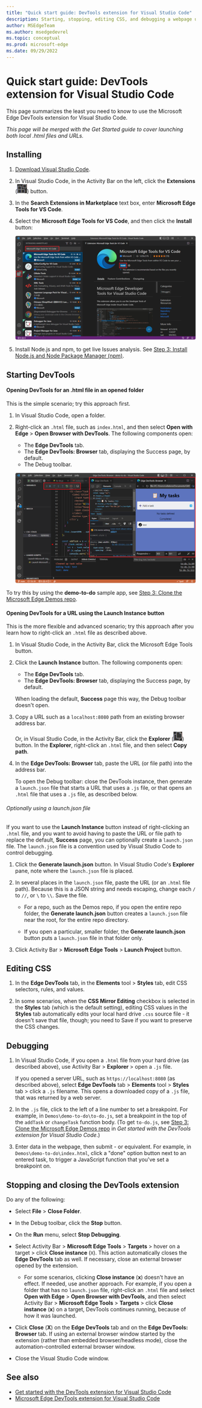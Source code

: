 ```yaml
---
title: "Quick start guide: DevTools extension for Visual Studio Code"
description: Starting, stopping, editing CSS, and debugging a webpage using the Microsoft Edge DevTools extension for Visual Studio Code.
author: MSEdgeTeam
ms.author: msedgedevrel
ms.topic: conceptual
ms.prod: microsoft-edge
ms.date: 09/29/2022
---
```

# Quick start guide: DevTools extension for Visual Studio Code

This page summarizes the least you need to know to use the Microsoft Edge DevTools extension for Visual Studio Code.

_This page will be merged with the Get Started guide to cover launching both local .html files and URLs._
<!-- todo -->


<!-- ====================================================================== -->
## Installing

1. [Download Visual Studio Code](https://code.visualstudio.com/Download).

1. In Visual Studio Code, in the Activity Bar on the left, click the **Extensions** (![Extensions icon](./quick-start-guide-images/extensions-icon.png)) button.

1. In the **Search Extensions in Marketplace** text box, enter **Microsoft Edge Tools for VS Code**.

1. Select the **Microsoft Edge Tools for VS Code**, and then click the **Install** button:

   ![Installing the Microsoft Edge DevTools extension for Visual Studio Code](./quick-start-guide-images/vscode-edge-tools-install.png)

1. Install Node.js and npm, to get live Issues analysis.  See [Step 3: Install Node.js and Node Package Manager (npm)](./get-started.md#step-3-install-nodejs-and-node-package-manager-npm).


<!-- ====================================================================== -->
## Starting DevTools


#### Opening DevTools for an .html file in an opened folder

This is the simple scenario; try this approach first.

1. In Visual Studio Code, open a folder.

1. Right-click an `.html` file, such as `index.html`, and then select **Open with Edge** > **Open Browser with DevTools**.  The following components open:
   *  The **Edge DevTools** tab.
   *  The **Edge DevTools: Browser** tab, displaying the Success page, by default.
   *  The Debug toolbar.

   ![The two Edge DevTools tabs and the Debug toolbar](./quick-start-guide-images/devtools-extension-v211.png)

To try this by using the **demo-to-do** sample app, see [Step 3: Clone the Microsoft Edge Demos repo](./get-started.md#step-3-clone-the-microsoft-edge-demos-repo).


#### Opening DevTools for a URL using the Launch Instance button

This is the more flexible and advanced scenario; try this approach after you learn how to right-click an `.html` file as described above.

1. In Visual Studio Code, in the Activity Bar, click the Microsoft Edge Tools button.

1. Click the **Launch Instance** button.  The following components open:
   *  The **Edge DevTools** tab.
   *  The **Edge DevTools: Browser** tab, displaying the Success page, by default.

   When loading the default, **Success** page this way, the Debug toolbar doesn't open.

1. Copy a URL such as a `localhost:8080` path from an existing browser address bar.

   Or, in Visual Studio Code, in the Activity Bar, click the **Explorer** (![Explorer icon](./quick-start-guide-images/explorer-icon.png)) button.  In the **Explorer**, right-click an `.html` file, and then select **Copy path**.

1. In the **Edge DevTools: Browser** tab, paste the URL (or file path) into the address bar.

   To open the Debug toolbar: close the DevTools instance, then generate a `launch.json` file that starts a URL that uses a `.js` file, or that opens an `.html` file that uses a `.js` file, as described below.<!--todo: any other way to open Debug toolbar?  how load a URL that causes it to appear, starting from this state?-->


###### Optionally using a launch.json file

If you want to use the **Launch Instance** button instead of right-clicking an `.html` file, and you want to avoid having to paste the URL or file path to replace the default, **Success** page, you can optionally create a `launch.json` file.  The `launch.json` file is a convention used by Visual Studio Code to control debugging.

1. Click the **Generate launch.json** button.  In Visual Studio Code's **Explorer** pane, note where the `launch.json` file is placed.

1. In several places in the `launch.json` file, paste the URL (or an `.html` file path).  Because this is a JSON string and needs escaping, change each `/` to `//`, or `\` to `\\`.  Save the file.

   *  For a repo, such as the Demos repo, if you open the entire repo folder, the **Generate launch.json** button creates a `launch.json` file near the root, for the entire repo directory.

   *  If you open a particular, smaller folder, the **Generate launch.json** button puts a `launch.json` file in that folder only.

1. Click Activity Bar > **Microsoft Edge Tools** > **Launch Project** button.


<!-- ====================================================================== -->
## Editing CSS

1. In the **Edge DevTools** tab, in the **Elements** tool > **Styles** tab, edit CSS selectors, rules, and values.

1. In some scenarios, when the **CSS Mirror Editing** checkbox is selected in the **Styles** tab (which is the default setting), editing CSS values in the **Styles** tab automatically edits your local hard drive `.css` source file - it doesn't save that file, though; you need to Save if you want to preserve the CSS changes.


<!-- ====================================================================== -->
## Debugging

1. In Visual Studio Code, if you open a `.html` file from your hard drive (as described above), use Activity Bar > **Explorer** > open a `.js` file.

   If you opened a server URL, such as `https://localhost:8080` (as described above), select **Edge DevTools** tab > **Elements** tool > **Styles** tab > click a `.js` filename.  This opens a downloaded copy of a `.js` file, that was returned by a web server.

1. In the `.js` file, click to the left of a line number to set a breakpoint.  For example, in `Demos\demo-to-do\to-do.js`, set a breakpoint in the top of the `addTask` or `changeTask` function body.  (To get `to-do.js`, see [Step 3: Clone the Microsoft Edge Demos repo](./get-started.md#step-3-clone-the-microsoft-edge-demos-repo) in _Get started with the DevTools extension for Visual Studio Code_.)

1. Enter data in the webpage, then submit - or equivalent.  For example, in `Demos\demo-to-do\index.html`, click a "done" option button next to an entered task, to trigger a JavaScript function that you've set a breakpoint on.


<!-- ====================================================================== -->
## Stopping and closing the DevTools extension

Do any of the following:

*  Select **File** > **Close Folder**.

*  In the Debug toolbar, click the **Stop** button.

*  On the **Run** menu, select **Stop Debugging**.

*  Select Activity Bar > **Microsoft Edge Tools** > **Targets** > hover on a target > click **Close instance** (`X`).  This action automatically closes the **Edge DevTools** tab as well.  If necessary, close an external browser opened by the extension.

   *  For some scenarios, clicking **Close instance** (**x**) doesn't have an effect.  If needed, use another approach.  For example, if you open a folder that has no `launch.json` file, right-click an `.html` file and select **Open with Edge** > **Open Browser with DevTools**, and then select Activity Bar > **Microsoft Edge Tools** > **Targets** > click **Close instance** (**x**) on a target, DevTools continues running, because of how it was launched.

*  Click **Close** (**X**) on the **Edge DevTools** tab and on the **Edge DevTools: Browser** tab.  If using an external browser window started by the extension (rather than embedded browser/headless mode), close the automation-controlled external browser window.

*  Close the Visual Studio Code window.


<!-- ====================================================================== -->
## See also

* [Get started with the DevTools extension for Visual Studio Code](./get-started.md)
* [Microsoft Edge DevTools extension for Visual Studio Code](../microsoft-edge-devtools-extension.md)
